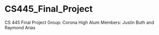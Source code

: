 # CS445_Final_Project
CS 445 Final Project 
Group: Corona High Alum
Members: Justin Buth and Raymond Arias
